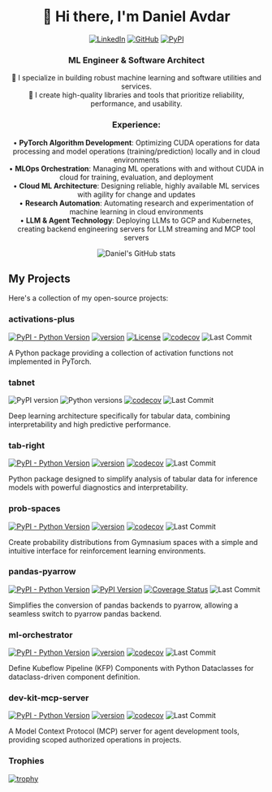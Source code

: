 

<div align="center">
  
# 👋 Hi there, I'm Daniel Avdar

[![LinkedIn](https://img.shields.io/badge/LinkedIn-0077B5?style=for-the-badge&logo=linkedin&logoColor=white)](https://linkedin.com/in/danielavdar)
[![GitHub](https://img.shields.io/badge/GitHub-100000?style=for-the-badge&logo=github&logoColor=white)](https://github.com/DanielAvdar)
[![PyPI](https://img.shields.io/badge/PyPI-3775A9?style=for-the-badge&logo=pypi&logoColor=white)](https://pypi.org/user/danielavdar)

</div>

<div align="center">
  
### ML Engineer & Software Architect

🔭 I specialize in building robust machine learning and software utilities and services.  
🌱 I create high-quality libraries and tools that prioritize reliability, performance, and usability.  

### Experience:
• **PyTorch Algorithm Development**: Optimizing CUDA operations for data processing and model operations (training/prediction) locally and in cloud environments  
• **MLOps Orchestration**: Managing ML operations with and without CUDA in cloud for training, evaluation, and deployment  
• **Cloud ML Architecture**: Designing reliable, highly available ML services with agility for change and updates  
• **Research Automation**: Automating research and experimentation of machine learning in cloud environments  
• **LLM & Agent Technology**: Deploying LLMs to GCP and Kubernetes, creating backend engineering servers for LLM streaming and MCP tool servers

</div>

<div align="center">
<img alt="Daniel's GitHub stats" src="https://github-readme-stats.vercel.app/api?username=danielavdar&show_icons=true&theme=dark"/>
</div>

## My Projects

Here's a collection of my open-source projects:

### activations-plus
[![PyPI - Python Version](https://img.shields.io/pypi/pyversions/activations-plus)](https://pypi.org/project/activations-plus/)
[![version](https://img.shields.io/pypi/v/activations-plus)](https://img.shields.io/pypi/v/activations-plus)
[![License](https://img.shields.io/:license-MIT-blue.svg)](https://opensource.org/licenses/MIT)
[![codecov](https://codecov.io/gh/DanielAvdar/activations-plus/graph/badge.svg)](https://codecov.io/gh/DanielAvdar/activations-plus)
![Last Commit](https://img.shields.io/github/last-commit/DanielAvdar/activations-plus/main)

A Python package providing a collection of activation functions not implemented in PyTorch.

### tabnet
![PyPI version](https://img.shields.io/pypi/v/pytorch-tabnet2.svg)
![Python versions](https://img.shields.io/pypi/pyversions/pytorch-tabnet2.svg)
[![codecov](https://codecov.io/gh/DanielAvdar/tabnet/branch/main/graph/badge.svg)](https://codecov.io/gh/DanielAvdar/tabnet/tree/main)
![Last Commit](https://img.shields.io/github/last-commit/DanielAvdar/tabnet/main)

Deep learning architecture specifically for tabular data, combining interpretability and high predictive performance.

### tab-right
[![PyPI - Python Version](https://img.shields.io/pypi/pyversions/tab-right)](https://pypi.org/project/tab-right/)
[![version](https://img.shields.io/pypi/v/tab-right)](https://pypi.org/project/tab-right/)
[![codecov](https://codecov.io/gh/DanielAvdar/tab-right/graph/badge.svg?token=N0V9KANTG2)](https://codecov.io/gh/DanielAvdar/tab-right)
![Last Commit](https://img.shields.io/github/last-commit/DanielAvdar/tab-right/main)

Python package designed to simplify analysis of tabular data for inference models with powerful diagnostics and interpretability.

### prob-spaces
[![PyPI - Python Version](https://img.shields.io/pypi/pyversions/prob-spaces)](https://pypi.org/project/prob-spaces/)
[![version](https://img.shields.io/pypi/v/prob-spaces)](https://img.shields.io/pypi/v/prob-spaces)
[![codecov](https://codecov.io/gh/DanielAvdar/prob-spaces/graph/badge.svg?token=N0V9KANTG2)](https://codecov.io/gh/DanielAvdar/prob-spaces)
![Last Commit](https://img.shields.io/github/last-commit/DanielAvdar/prob-spaces/main)

Create probability distributions from Gymnasium spaces with a simple and intuitive interface for reinforcement learning environments.

### pandas-pyarrow
[![PyPI - Python Version](https://img.shields.io/pypi/pyversions/pandas-pyarrow)](https://pypi.org/project/pandas-pyarrow/)
[![PyPI Version](https://img.shields.io/pypi/v/pandas-pyarrow)](https://pypi.org/project/pandas-pyarrow/)
[![Coverage Status](https://codecov.io/gh/DanielAvdar/pandas-pyarrow/branch/main/graph/badge.svg?token=N0V9KANTG2)](https://codecov.io/gh/DanielAvdar/pandas-pyarrow)
![Last Commit](https://img.shields.io/github/last-commit/DanielAvdar/pandas-pyarrow/main)

Simplifies the conversion of pandas backends to pyarrow, allowing a seamless switch to pyarrow pandas backend.

### ml-orchestrator
[![PyPI - Python Version](https://img.shields.io/pypi/pyversions/ml-orchestrator)](https://pypi.org/project/ml-orchestrator/)
[![version](https://img.shields.io/pypi/v/ml-orchestrator)](https://img.shields.io/pypi/v/ml-orchestrator)
[![codecov](https://codecov.io/gh/DanielAvdar/ml-orchestrator/graph/badge.svg?token=N0V9KANTG2)](https://codecov.io/gh/DanielAvdar/ml-orchestrator)
![Last Commit](https://img.shields.io/github/last-commit/DanielAvdar/ml-orchestrator/main)

Define Kubeflow Pipeline (KFP) Components with Python Dataclasses for dataclass-driven component definition.

### dev-kit-mcp-server
[![PyPI - Python Version](https://img.shields.io/pypi/pyversions/dev-kit-mcp-server)](https://pypi.org/project/dev-kit-mcp-server/)
[![version](https://img.shields.io/pypi/v/dev-kit-mcp-server)](https://img.shields.io/pypi/v/dev-kit-mcp-server)
[![codecov](https://codecov.io/gh/DanielAvdar/dev-kit-mcp-server/graph/badge.svg?token=N0V9KANTG2)](https://codecov.io/gh/DanielAvdar/dev-kit-mcp-server)
![Last Commit](https://img.shields.io/github/last-commit/DanielAvdar/dev-kit-mcp-server/main)

A Model Context Protocol (MCP) server for agent development tools, providing scoped authorized operations in projects.

### Trophies 
[![trophy](https://github-profile-trophy.vercel.app/?username=DanielAvdar&theme=flat&no-bg=true&no-frame=true&column=8&margin-w=15&margin-h=15&rank=SSS,SS,S,AAA,AA,A,B,C,SECRET)](https://github.com/DanielAvdar/github-profile-trophy#about-rank)
